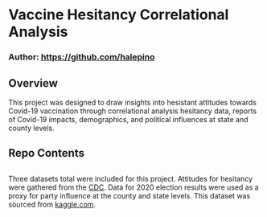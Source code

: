 # Vaccine Hesitancy Correlational Analysis

### Author: https://github.com/halepino

## Overview
This project was designed to draw insights into hesistant attitudes towards Covid-19 vaccination through correlational analysis hesitancy data, reports of Covid-19 impacts, demographics, and political influences at state and county levels.

## Repo Contents


##
Three datasets total were included for this project. Attitudes for hesitancy were gathered from the [CDC](https://data.cdc.gov/Vaccinations/Vaccine-Hesitancy-for-COVID-19-County-and-local-es/q9mh-h2tw/data). Data for 2020 election results were used as a proxy for party influence at the county and state levels. This dataset was sourced from [kaggle.com](https://www.kaggle.com/datasets/unanimad/us-election-2020).


